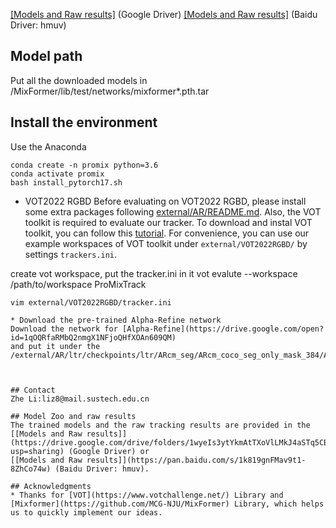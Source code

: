 [[Models and Raw results]](https://drive.google.com/drive/folders/1wyeIs3ytYkmAtTXoVlLMkJ4aSTq5CBHq?usp=sharing) (Google Driver)  [[Models and Raw results]](https://pan.baidu.com/s/1k819gnFMav9t1-8ZhCo74w) (Baidu Driver: hmuv)

## Model path
Put all the downloaded models in /MixFormer/lib/test/networks/mixformer*.pth.tar

## Install the environment
Use the Anaconda
```
conda create -n promix python=3.6
conda activate promix
bash install_pytorch17.sh
```


- VOT2022 RGBD
Before evaluating on VOT2022 RGBD, please install some extra packages following [external/AR/README.md](external/AR/README.md). Also, the VOT toolkit is required to evaluate our tracker. To download and instal VOT toolkit, you can follow this [tutorial](https://www.votchallenge.net/howto/tutorial_python.html). For convenience, you can use our example workspaces of VOT toolkit under ```external/VOT2022RGBD/``` by settings ```trackers.ini```.

create vot workspace, put the tracker.ini in it
vot evalute --workspace /path/to/workspace ProMixTrack
```
vim external/VOT2022RGBD/tracker.ini

* Download the pre-trained Alpha-Refine network  
Download the network for [Alpha-Refine](https://drive.google.com/open?id=1qOQRfaRMbQ2nmgX1NFjoQHfXOAn609QM) 
and put it under the /external/AR/ltr/checkpoints/ltr/ARcm_seg/ARcm_coco_seg_only_mask_384/ARnet_seg_mask_ep0040.pth.tar



## Contact
Zhe Li:liz8@mail.sustech.edu.cn

## Model Zoo and raw results
The trained models and the raw tracking results are provided in the [[Models and Raw results]](https://drive.google.com/drive/folders/1wyeIs3ytYkmAtTXoVlLMkJ4aSTq5CBHq?usp=sharing) (Google Driver) or
[[Models and Raw results]](https://pan.baidu.com/s/1k819gnFMav9t1-8ZhCo74w) (Baidu Driver: hmuv).

## Acknowledgments
* Thanks for [VOT](https://www.votchallenge.net/) Library and [Mixformer](https://github.com/MCG-NJU/MixFormer) Library, which helps us to quickly implement our ideas.



